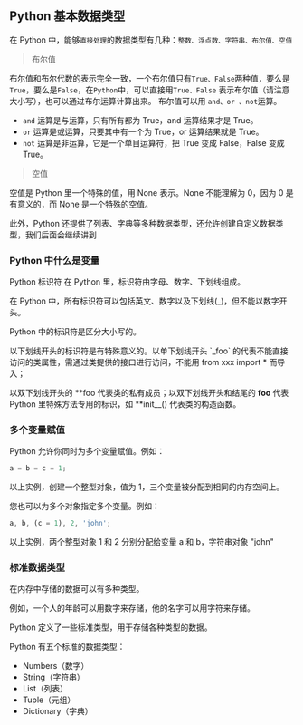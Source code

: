 ## Python 基本数据类型

在 Python 中，能够`直接处理`的数据类型有几种：`整数、浮点数、字符串、布尔值、空值`

> 布尔值

布尔值和布尔代数的表示完全一致，一个布尔值只有`True、False`两种值，要么是`True`，要么是`False`，在`Python`中，可以直接用`True、False` 表示布尔值（请注意大小写），也可以通过布尔运算计算出来。
布尔值可以用 `and、or 、not`运算。

- `and` 运算是与运算，只有所有都为 True，and 运算结果才是 True。
- `or` 运算是或运算，只要其中有一个为 True，or 运算结果就是 True。
- `not` 运算是非运算，它是一个单目运算符，把 True 变成 False，False 变成 True。

> 空值

空值是 Python 里一个特殊的值，用 None 表示。None 不能理解为 0，因为 0 是有意义的，而 None 是一个特殊的空值。

此外，Python 还提供了列表、字典等多种数据类型，还允许创建自定义数据类型，我们后面会继续讲到

### Python 中什么是变量

Python 标识符
在 Python 里，标识符由字母、数字、下划线组成。

在 Python 中，所有标识符可以包括英文、数字以及下划线(\_)，但不能以数字开头。

Python 中的标识符是区分大小写的。

以下划线开头的标识符是有特殊意义的。以单下划线开头 \`_foo` 的代表不能直接访问的类属性，需通过类提供的接口进行访问，不能用 from xxx import \* 而导入；

以双下划线开头的 **foo 代表类的私有成员；以双下划线开头和结尾的 **foo** 代表 Python 里特殊方法专用的标识，如 **init\_\_() 代表类的构造函数。

### 多个变量赋值

Python 允许你同时为多个变量赋值。例如：

```javascript
a = b = c = 1;
```

以上实例，创建一个整型对象，值为 1，三个变量被分配到相同的内存空间上。

您也可以为多个对象指定多个变量。例如：

```javascript
a, b, (c = 1), 2, 'john';
```

以上实例，两个整型对象 1 和 2 分别分配给变量 a 和 b，字符串对象 "john"

### 标准数据类型

在内存中存储的数据可以有多种类型。

例如，一个人的年龄可以用数字来存储，他的名字可以用字符来存储。

Python 定义了一些标准类型，用于存储各种类型的数据。

Python 有五个标准的数据类型：

- Numbers（数字）
- String（字符串）
- List（列表）
- Tuple（元组）
- Dictionary（字典）
